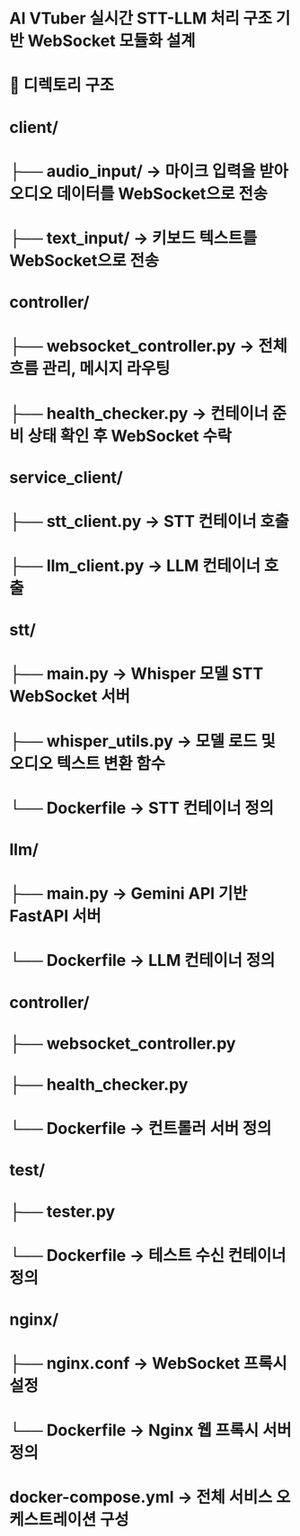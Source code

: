 # AI VTuber 실시간 STT-LLM 처리 구조 기반 WebSocket 모듈화 설계

# 🔧 디렉토리 구조
#
# client/
# ├── audio_input/            → 마이크 입력을 받아 오디오 데이터를 WebSocket으로 전송
# ├── text_input/             → 키보드 텍스트를 WebSocket으로 전송
# controller/
# ├── websocket_controller.py → 전체 흐름 관리, 메시지 라우팅
# ├── health_checker.py      → 컨테이너 준비 상태 확인 후 WebSocket 수락
# service_client/
# ├── stt_client.py          → STT 컨테이너 호출
# ├── llm_client.py          → LLM 컨테이너 호출
# stt/
# ├── main.py                → Whisper 모델 STT WebSocket 서버
# ├── whisper_utils.py       → 모델 로드 및 오디오 텍스트 변환 함수
# └── Dockerfile             → STT 컨테이너 정의
# llm/
# ├── main.py                → Gemini API 기반 FastAPI 서버
# └── Dockerfile             → LLM 컨테이너 정의
# controller/
# ├── websocket_controller.py
# ├── health_checker.py
# └── Dockerfile             → 컨트롤러 서버 정의
# test/
# ├── tester.py
# └── Dockerfile             → 테스트 수신 컨테이너 정의
# nginx/
# ├── nginx.conf             → WebSocket 프록시 설정
# └── Dockerfile             → Nginx 웹 프록시 서버 정의
# docker-compose.yml         → 전체 서비스 오케스트레이션 구성
